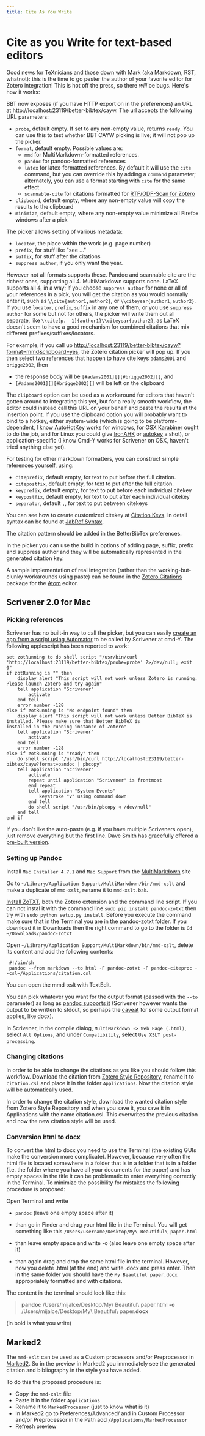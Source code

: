 ```yaml
---
title: Cite As You Write
---
```

# Cite as you Write for text-based editors

Good news for TeXnicians and those down with Mark (aka Markdown, RST, whatnot): this is the time to go pester the author
of your favorite editor for Zotero integration! This is hot off the press, so there *will* be bugs. Here's how it works:

BBT now exposes (if you have HTTP export on in the preferences) an URL at http://localhost:23119/better-bibtex/cayw. The url accepts
the following URL parameters:

* `probe`, default empty. If set to any non-empty value, returns `ready`. You can use this to test whether BBT
  CAYW picking is live; it will not pop up the picker.
* `format`, default empty. Possible values are:
  * `mmd` for MultiMarkdown-formatted references.
  * `pandoc` for pandoc-formatted references
  * `latex` for latex-formatted references. By default it will use the `cite` command, but you can override this by
    adding a `command` parameter; alternately, you can use a format starting with `cite` for the same effect.
  * `scannable-cite` for citations formatted for [RTF/ODF-Scan for Zotero](http://zotero-odf-scan.github.io/zotero-odf-scan/)
* `clipboard`, default empty, where any non-empty value will copy the results to the clipboard
* `minimize`, default empty, where any non-empty value minimize all Firefox windows after a pick

The picker allows setting of various metadata:

* `locator`, the place within the work (e.g. page number)
* `prefix`, for stuff like "see ..."
* `suffix`, for stuff after the citations
* `suppress author`, if you only want the year.

However not all formats supports these. Pandoc and scannable cite are the richest ones, supporting all 4. MultiMarkdown supports
none. LaTeX supports all 4, in a way; if you choose `suppress author` for none or all of your references in a pick, you
will get the citation as you would normally enter it, such as `\\cite{author1,author2}`, or
`\\citeyear{author1,author2}`. If you use `locator`, `prefix`, `suffix` in any one of them, or you use `suppress author`
for some but not for others, the picker will write them out all separate, like `\\cite[p.  1]{author1}\\citeyear{author2}`, 
as LaTeX doesn't seem to have a good mechanism for combined citations that mix different prefixes/suffixes/locators.

For example, if you call up [http://localhost:23119/better-bibtex/cayw?format=mmd&clipboard=yes](http://localhost:23119/better-bibtex/cayw?format=mmd&clipboard=yes), the Zotero citation picker will pop up. If you then select two references that happen to have cite keys `adams2001` and `brigge2002`, then

* the response body will be `[#adams2001][][#brigge2002][]`, and
* `[#adams2001][][#brigge2002][]` will be left on the clipboard

The `clipboard` option can be used as a workaround for editors that haven't gotten around to integrating this yet, but
for a really smooth workflow, the editor could instead call this URL on your behalf and paste the results at the
insertion point. If you use the clipboard option you
will probably want to bind to a hotkey, either system-wide (which is going to be platform-dependent, I know
[AutoHotKey](http://www.autohotkey.com) works for windows, for OSX [Karabiner](https://pqrs.org/osx/karabiner/) ought to
do the job, and for Linux you could give [IronAHK](https://github.com/polyethene/IronAHK) or
[autokey](https://code.google.com/p/autokey/) a shot), or application-specific (I know Cmd-Y works for Scrivener on
OSX, haven't tried anything else yet).

For testing for other markdown formatters, you can construct simple references yourself, using:

* `citeprefix`, default empty, for text to put before the full citation.
* `citepostfix`, default empty, for text to put after the full citation.
* `keyprefix`, default empty, for text to put before each individual citekey
* `keypostfix`, default empty, for text to put after each individual citekey
* `separator`, default `,`, for text to put between citekeys

You can see how to create customized citekey at [Citation Keys](https://zotplus.github.io/better-bibtex/citation-keys.html). In detail syntax can be found at [JabRef Syntax](http://jabref.sourceforge.net/help/LabelPatterns.php).

The citation pattern should be added in the BetterBibTex preferences.

In the picker you can use the build in options of adding page, suffix, prefix and suppress author and they will be automatically represented in the generated citation key.

A sample implementation of real integration (rather than the working-but-clunky workarounds using paste) can be found in the [Zotero Citations](https://atom.io/packages/zotero-citations) package for the [Atom](http://atom.io) editor.

## Scrivener 2.0 for Mac

### Picking references

Scrivener has no built-in way to call the picker, but you can easily [create an app from a script using Automator](http://stackoverflow.com/a/281455/2541040)
to be called by Scrivener at cmd-Y. The following applescript has been reported to work:

    set zotRunning to do shell script "/usr/bin/curl 'http://localhost:23119/better-bibtex/probe=probe' 2>/dev/null; exit 0"
    if zotRunning is "" then
        display alert "This script will not work unless Zotero is running. Please launch Zotero and try again"
        tell application "Scrivener"
            activate
        end tell
        error number -128
    else if zotRunning is "No endpoint found" then
        display alert "This script will not work unless Better BibTeX is installed. Please make sure that Better BibTeX is
    installed in the running instance of Zotero"
        tell application "Scrivener"
            activate
        end tell
        error number -128
    else if zotRunning is "ready" then
        do shell script "/usr/bin/curl http://localhost:23119/better-bibtex/cayw?format=pandoc | pbcopy"
        tell application "Scrivener"
            activate
            repeat until application "Scrivener" is frontmost
            end repeat
            tell application "System Events"
                keystroke "v" using command down
            end tell
            do shell script "/usr/bin/pbcopy < /dev/null"
        end tell
    end if

If you don't like the auto-paste (e.g. if you have multiple Scriveners open), just remove everything but the first line.
Dave Smith has gracefully offered a [pre-built version](https://www.dropbox.com/sh/htybak3pb3uhfp0/AAAvozL5etMu7V9WSH-gx9Csa?dl=1).

### Setting up Pandoc

Install `Mac Installer 4.7.1` and `Mac Support` from the [MultiMarkdown](http://fletcherpenney.net/multimarkdown/download/) site

Go to `~/Library/Application Support/MultiMarkdown/bin/mmd-xslt` and make a duplicate of `mmd-xslt`, rename it to `mmd-xslt.bak`.

[Install ZoTXT](https://bitbucket.org/egh/zotxt), both the Zotero extension and the command line script. If you can not instal it with the command line `sudo pip install pandoc-zotxt` then try with `sudo python setup.py install`. Before you execute the command make sure that in the Terminal you are in the pandoc-zotxt folder. If you download it in Downloads then the right command to go to the folder is `Cd ~/Downloads/pandoc-zotxt`

Open `~/Library/Application Support/MultiMarkdown/bin/mmd-xslt`, delete its content and add the following contents:

     #!/bin/sh
     pandoc --from markdown --to html -F pandoc-zotxt -F pandoc-citeproc --csl=/Applications/citation.csl

You can open the mmd-xslt with TextEdit.

You can pick whatever you want for the output format (passed with the `--to` parameter) as long as [pandoc supports
it](http://pandoc.org/README.html)
(Scrivener however wants the output to be written to stdout, so perhaps the
[caveat](http://pandoc.org/demo/example19/Using-pandoc.html) for some output format applies, like docx).

In Scrivener, in the compile dialog, `MultiMarkdown -> Web Page (.html)`, select `All Options`, and under
`Compatibility`, select `Use XSLT post-processing`.

### Changing citations

In order to be able to change the citations as you like you should follow this workflow.
Download the citation from [Zotero Style Repository](https://www.zotero.org/styles), rename it to `citation.csl` and place it in the folder `Applications`. Now the citation style will be automatically used.

In order to change the citation style, download the wanted citation style from Zotero Style Repository and when you save it, you save it in Applications with the name citation.csl. This overwrites the previous citation and now the new citation style will be used.

### Conversion html to docx
To convert the html to docx you need to use the Terminal (the existing GUIs make the conversion more complicate). However, because very often the html file is located somewhere in a folder that is in a folder that is in a folder (i.e. the folder where you have all your documents for the paper) and has empty spaces in the title it can be problematic to enter everything correctly in the Terminal. To minimize the possibility for mistakes the following procedure is proposed:

Open Terminal and write

* `pandoc` (leave one empty space after it)

* than go in Finder and drag your html file in the Terminal. You will get something like this `/Users/username/Desktop/My\ Beautiful\ paper.html`

* than leave empty space and write -o (also leave one empty space after it)

* than again drag and drop the same html file in the terminal. However, now you delete .html (at the end) and write .docx and press enter. Then in the same folder you should have the `My Beautiful paper.docx` appropriately formatted and with citations.

The content in the terminal should look like this:

> **pandoc** /Users/mijalce/Desktop/My\ Beautiful\ paper.html **-o** /Users/mijalce/Desktop/My\ Beautiful\ paper.**docx**

(in bold is what you write)

## Marked2
The `mmd-xslt` can be used as a Custom processors and/or Preprocessor in [Marked2](http://marked2app.com/). So in the preview in Marked2 you immediately see the generated citation and bibliography in the style you have added.

To do this the proposed procedure is:

* Copy the `mmd-xslt` file
* Paste it in the folder `Applications`
* Rename it to `MarkedProcessor` (just to know what is it)
* In Marked2 go to Preferences/Advanced/ and in Custom Processor and/or Preprocessor in the Path add `/Applications/MarkedProcessor`
* Refresh preview

